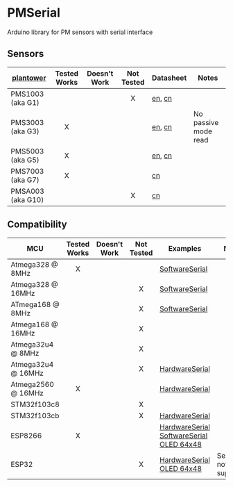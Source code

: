 # PMSerial

Arduino library for PM sensors with serial interface

## Sensors

[plantower][]      | Tested Works | Doesn't Work | Not Tested  | Datasheet | Notes
------------------ | :----------: | :----------: | :---------: | --------- | -----
PMS1003 (aka G1)   |   |   | X | [en][g1aqmd],  [cn][g1lcsc] | |
PMS3003 (aka G3)   | X |   |   | [en][g3aqmon], [cn][g3lcsc] | No passive mode read |
PMS5003 (aka G5)   | X |   |   | [en][g5aqmd],  [cn][g5lcsc] | |
PMS7003 (aka G7)   | X |   |   |                [cn][g7lcsc] | |
PMSA003 (aka G10)  |   |   | X |                [cn][gAlcsc] | |

[plantower]: http://www.plantower.com/
[g1aqmd]:    http://www.aqmd.gov/docs/default-source/aq-spec/resources-page/plantower-pms1003-manual_v2-5.pdf?sfvrsn=2
[g5aqmd]:    http://www.aqmd.gov/docs/default-source/aq-spec/resources-page/plantower-pms5003-manual_v2-3.pdf?sfvrsn=2
[g3aqmon]:   https://github.com/avaldebe/AQmon/raw/master/Documents/PMS3003_LOGOELE.pdf
[g5aqmon]:   https://github.com/avaldebe/AQmon/raw/master/Documents/PMS5003_LOGOELE.pdf
[g1lcsc]:    https://datasheet.lcsc.com/szlcsc/PMS1003_C89289.pdf
[g3lcsc]:    https://datasheet.lcsc.com/szlcsc/PMS3003_C87024.pdf
[g5lcsc]:    https://datasheet.lcsc.com/szlcsc/PMS5003_C91431.pdf
[g7lcsc]:    https://datasheet.lcsc.com/szlcsc/PMS7003_C84815.pdf
[gAlcsc]:    https://datasheet.lcsc.com/szlcsc/PMSA003-C_C89095.pdf

## Compatibility

MCU                | Tested Works | Doesn't Work | Not Tested  | Examples | Notes
------------------ | :----------: | :----------: | :---------: | -------- | -----
Atmega328  @  8MHz | X |   |   |                    [SoftwareSerial][]                 |
Atmega328  @ 16MHz |   |   | X |                    [SoftwareSerial][]                 |
ATmega168  @  8MHz |   |   | X |                    [SoftwareSerial][]                 |
Atmega168  @ 16MHz |   |   | X |                                                       |
Atmega32u4 @  8MHz |   |   | X |                                                       |
Atmega32u4 @ 16MHz |   |   | X | [HardwareSerial][]                                    |
Atmega2560 @ 16MHz | X |   |   | [HardwareSerial][]                                    |
STM32f103c8        |   |   | X |                                                       |
STM32f103cb        |   |   | X | [HardwareSerial][]                                    |
ESP8266            | X |   |   | [HardwareSerial][] [SoftwareSerial][]  [OLED 64x48][] |
ESP32              |   |   | X | [HardwareSerial][]                     [OLED 64x48][] | Serial1 not supported


[SoftwareSerial]: examples/SoftwareSerial/README.md
[HardwareSerial]: examples/HardwareSerial/README.md
[OLED 64x48]:     examples/OLED_64x48/README.md
